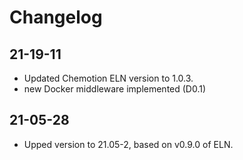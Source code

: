# Changelog

## 21-19-11

-   Updated Chemotion ELN version to 1.0.3.
-   new Docker middleware implemented (D0.1)

## 21-05-28

-   Upped version to 21.05-2, based on v0.9.0 of ELN.
